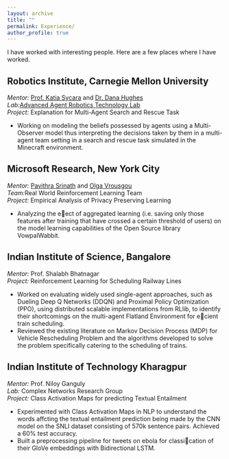 ```yaml
---
layout: archive
title: ""
permalink: Experience/
author_profile: true
---
```

I have worked with interesting people. Here are a few places where I have worked.

## Robotics Institute, Carnegie Mellon University
<i>Mentor:</i> [Prof. Katia Sycara](https://www.ri.cmu.edu/ri-faculty/katia-sycara/) and [Dr. Dana Hughes](https://www.ri.cmu.edu/ri-people/dana-hughes/)<br>
<i>Lab:</i>[Advanced Agent Robotics Technology Lab](https://www.ri.cmu.edu/robotics-groups/advanced-agent-robotics-technology-lab/)<br>
<i>Project:</i> Explanation for Multi-Agent Search and Rescue Task<br>
* Working on modeling the beliefs possessed by agents using a Multi-Observer model thus interpreting the decisions
taken by them in a multi-agent team setting in a search and rescue task simulated in the Minecraft environment.

## Microsoft Research, New York City
<i>Mentor:</i> [Pavithra Srinath](https://www.microsoft.com/en-us/research/people/pasrinat/) and [Olga Vrousgou](https://www.microsoft.com/en-us/research/people/olvrousg/)<br>
<i>Team:</i>Real World Reinforcement Learning Team<br>
<i>Project:</i> Empirical Analysis of Privacy Preserving Learning<br>
* Analyzing the eect of aggregated learning (i.e. saving only those features after training that have crossed a
certain threshold of users) on the model learning capabilities of the Open Source library VowpalWabbit.

## Indian Institute of Science, Bangalore
<i>Mentor:</i> Prof. Shalabh Bhatnagar<br>
<i>Project:</i> Reinforcement Learning for Scheduling Railway Lines<br>
* Worked on evaluating widely used single-agent approaches, such as Dueling Deep Q Networks (DDQN) and Proximal Policy Optimization (PPO), using distributed scalable implementations from RLlib, to identify their shortcomings on the multi-agent Flatland Environment for ecient train scheduling.
* Reviewed the existing literature on Markov Decision Process (MDP) for Vehicle Rescheduling Problem and the algorithms developed to solve the problem specifically catering to the scheduling of trains.

## Indian Institute of Technology Kharagpur
<i>Mentor:</i> Prof. Niloy Ganguly<br>
<i>Lab:</i> Complex Networks Research Group<br>
<i>Project:</i> Class Activation Maps for predicting Textual Entailment<br>
* Experimented with Class Activation Maps in NLP to understand the words affcting the textual entailment prediction being made by the CNN model on the SNLI dataset consisting of 570k sentence pairs. Achieved a 60% test accuracy. 
* Built a preprocessing pipeline for tweets on ebola for classication of their GloVe embeddings with Bidirectional LSTM.